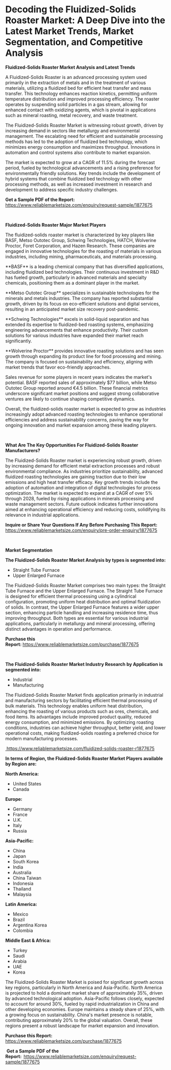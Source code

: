 <p><h1>Decoding the Fluidized-Solids Roaster Market: A Deep Dive into the Latest Market Trends, Market Segmentation, and Competitive Analysis</h1></p><p><strong>Fluidized-Solids Roaster Market Analysis and Latest Trends</strong></p>
<p><p>A Fluidized-Solids Roaster is an advanced processing system used primarily in the extraction of metals and in the treatment of various materials, utilizing a fluidized bed for efficient heat transfer and mass transfer. This technology enhances reaction kinetics, permitting uniform temperature distribution and improved processing efficiency. The roaster operates by suspending solid particles in a gas stream, allowing for enhanced contact with oxidizing agents, which is pivotal in applications such as mineral roasting, metal recovery, and waste treatment.</p><p>The Fluidized-Solids Roaster Market is witnessing robust growth, driven by increasing demand in sectors like metallurgy and environmental management. The escalating need for efficient and sustainable processing methods has led to the adoption of fluidized bed technology, which minimizes energy consumption and maximizes throughput. Innovations in automation and control systems also contribute to market expansion. </p><p>The market is expected to grow at a CAGR of 11.5% during the forecast period, fueled by technological advancements and a rising preference for environmentally friendly solutions. Key trends include the development of hybrid systems that combine fluidized bed technology with other processing methods, as well as increased investment in research and development to address specific industry challenges.</p></p>
<p><strong>Get a Sample PDF of the Report:&nbsp;</strong> <a href="https://www.reliablemarketsize.com/enquiry/request-sample/1877675?utm_campaign=2640&utm_medium=2&utm_source=Github&utm_content=ia&utm_term=12042025&utm_id=fluidized-solids-roaster">https://www.reliablemarketsize.com/enquiry/request-sample/1877675</a></p>
<p>&nbsp;</p>
<p><strong>Fluidized-Solids Roaster Major Market Players</strong></p>
<p><p>The fluidized-solids roaster market is characterized by key players like BASF, Metso Outotec Group, Schwing Technologies, HATCH, Wolverine Proctor, Foret Corporation, and Hazen Research. These companies are engaged in innovative technologies for the roasting of materials in various industries, including mining, pharmaceuticals, and materials processing.</p><p>**BASF** is a leading chemical company that has diversified applications, including fluidized bed technologies. Their continuous investment in R&D has fueled growth, particularly in advanced materials and specialty chemicals, positioning them as a dominant player in the market.</p><p>**Metso Outotec Group** specializes in sustainable technologies for the minerals and metals industries. The company has reported substantial growth, driven by its focus on eco-efficient solutions and digital services, resulting in an anticipated market size recovery post-pandemic.</p><p>**Schwing Technologies** excels in solid-liquid separation and has extended its expertise to fluidized-bed roasting systems, emphasizing engineering advancements that enhance productivity. Their custom solutions for various industries have expanded their market reach significantly.</p><p>**Wolverine Proctor** provides innovative roasting solutions and has seen growth through expanding its product line for food processing and mining. The company is focused on sustainability and efficiency, aligning with market trends that favor eco-friendly approaches.</p><p>Sales revenue for some players in recent years indicates the market's potential. BASF reported sales of approximately $77 billion, while Metso Outotec Group reported around €4.5 billion. These financial metrics underscore significant market positions and suggest strong collaborative ventures are likely to continue shaping competitive dynamics.</p><p>Overall, the fluidized-solids roaster market is expected to grow as industries increasingly adopt advanced roasting technologies to enhance operational efficiencies and address sustainability concerns, paving the way for ongoing innovation and market expansion among these leading players.</p></p>
<p>&nbsp;</p>
<p><strong>What Are The Key Opportunities For Fluidized-Solids Roaster Manufacturers?</strong></p>
<p><p>The Fluidized-Solids Roaster market is experiencing robust growth, driven by increasing demand for efficient metal extraction processes and robust environmental compliance. As industries prioritize sustainability, advanced fluidized roasting technologies are gaining traction due to their low emissions and high heat transfer efficacy. Key growth trends include the adoption of automation and integration of digital technologies for process optimization. The market is expected to expand at a CAGR of over 5% through 2028, fueled by rising applications in minerals processing and waste management sectors. Future outlook indicates further innovations aimed at enhancing operational efficiency and reducing costs, solidifying its relevance in industrial applications.</p></p>
<p><strong>Inquire or Share Your Questions If Any Before Purchasing This Report:</strong> <a href="https://www.reliablemarketsize.com/enquiry/pre-order-enquiry/1877675?utm_campaign=2640&utm_medium=2&utm_source=Github&utm_content=ia&utm_term=12042025&utm_id=fluidized-solids-roaster">https://www.reliablemarketsize.com/enquiry/pre-order-enquiry/1877675</a></p>
<p>&nbsp;</p>
<p><strong>Market Segmentation</strong></p>
<p><strong>The Fluidized-Solids Roaster Market Analysis by types is segmented into:</strong></p>
<p><ul><li>Straight Tube Furnace</li><li>Upper Enlarged Furnace</li></ul></p>
<p><p>The Fluidized-Solids Roaster Market comprises two main types: the Straight Tube Furnace and the Upper Enlarged Furnace. The Straight Tube Furnace is designed for efficient thermal processing using a cylindrical configuration, promoting uniform heat distribution and optimal fluidization of solids. In contrast, the Upper Enlarged Furnace features a wider upper section, enhancing particle handling and increasing residence time, thus improving throughput. Both types are essential for various industrial applications, particularly in metallurgy and mineral processing, offering distinct advantages in operation and performance.</p></p>
<p><strong>Purchase this Report:&nbsp;</strong><a href="https://www.reliablemarketsize.com/purchase/1877675?utm_campaign=2640&utm_medium=2&utm_source=Github&utm_content=ia&utm_term=12042025&utm_id=fluidized-solids-roaster">https://www.reliablemarketsize.com/purchase/1877675</a></p>
<p>&nbsp;</p>
<p><strong>The Fluidized-Solids Roaster Market Industry Research by Application is segmented into:</strong></p>
<p><ul><li>Industrial</li><li>Manufacturing</li></ul></p>
<p><p>The Fluidized-Solids Roaster Market finds application primarily in industrial and manufacturing sectors by facilitating efficient thermal processing of bulk materials. This technology enables uniform heat distribution, enhancing the roasting of various products such as ores, chemicals, and food items. Its advantages include improved product quality, reduced energy consumption, and minimized emissions. By optimizing roasting conditions, industries can achieve higher throughput, better yield, and lower operational costs, making fluidized-solids roasting a preferred choice for modern manufacturing processes.</p></p>
<p><a href="https://www.reliablemarketsize.com/fluidized-solids-roaster-r1877675?utm_campaign=2640&utm_medium=2&utm_source=Github&utm_content=ia&utm_term=12042025&utm_id=fluidized-solids-roaster">&nbsp;https://www.reliablemarketsize.com/fluidized-solids-roaster-r1877675</a></p>
<p><strong>In terms of Region, the Fluidized-Solids Roaster Market Players available by Region are:</strong></p>
<p>
    <p> <strong> North America: </strong>
        <ul>
            <li>United States</li>
            <li>Canada</li>
        </ul>
        </p> 
    <p> <strong> Europe: </strong>
        <ul>
            <li>Germany</li>
            <li>France</li>
            <li>U.K.</li>
            <li>Italy</li>
            <li>Russia</li>
        </ul>
        </p> 
    <p> <strong> Asia-Pacific: </strong>
        <ul>
            <li>China</li>
            <li>Japan</li>
            <li>South Korea</li>
            <li>India</li>
            <li>Australia</li>
            <li>China Taiwan</li>
            <li>Indonesia</li>
            <li>Thailand</li>
            <li>Malaysia</li>
        </ul>
        </p> 
    <p> <strong> Latin America: </strong>
        <ul>
            <li>Mexico</li>
            <li>Brazil</li>
            <li>Argentina Korea</li>
            <li>Colombia</li>
        </ul>
        </p> 
    <p> <strong> Middle East & Africa: </strong>
        <ul>
            <li>Turkey</li>
            <li>Saudi</li>
            <li>Arabia</li>
            <li>UAE</li>
            <li>Korea</li>
        </ul>
    </p>
    </p>
<p><p>The Fluidized-Solids Roaster Market is poised for significant growth across key regions, particularly in North America and Asia-Pacific. North America is projected to hold a dominant market share of approximately 35%, driven by advanced technological adoption. Asia-Pacific follows closely, expected to account for around 30%, fueled by rapid industrialization in China and other developing economies. Europe maintains a steady share of 25%, with a growing focus on sustainability. China's market presence is notable, contributing approximately 20% to the global valuation. Overall, these regions present a robust landscape for market expansion and innovation.</p></p>
<p><strong>Purchase this Report: </strong><a href="https://www.reliablemarketsize.com/purchase/1877675?utm_campaign=2640&utm_medium=2&utm_source=Github&utm_content=ia&utm_term=12042025&utm_id=fluidized-solids-roaster">https://www.reliablemarketsize.com/purchase/1877675</a></p>
<p>&nbsp;<strong>Get a Sample PDF of the Report:&nbsp;&nbsp;</strong><a href="https://www.reliablemarketsize.com/enquiry/request-sample/1877675?utm_campaign=2640&utm_medium=2&utm_source=Github&utm_content=ia&utm_term=12042025&utm_id=fluidized-solids-roaster">https://www.reliablemarketsize.com/enquiry/request-sample/1877675</a></p>
<p><strong></strong></p>
<p><p></p><p></p><p></p></p>